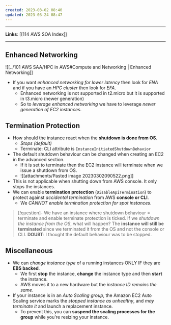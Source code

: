 ```yaml
---
created: 2023-03-02 08:40
updated: 2023-03-24 08:47
---
```

---
**Links**: [[114 AWS SOA Index]]

---
## Enhanced Networking
![[../101 AWS SAA/HPC in AWS#Compute and Networking | Enhanced Networking]]
- If you want *enhanced networking for lower latency* then look for *ENA*  and if you have an *HPC cluster* then look for *EFA*. 
	- Enhanced networking is not supported in t2.micro but it is supported in t3.micro (newer generation)
	- So to *leverage enhanced networking* we have to leverage *newer generation of EC2 instances*.

## Termination Protection
- How should the instance react when the **shutdown is done from OS**.
	- *Stops (default)*
	- Terminate: CLI attribute is `InstanceInitiatedShutdownBehavior`
- The default shutdown behaviour can be changed when creating an EC2 in the advanced section.
	- If it is set to terminate then the EC2 instance will terminate when we issue a shutdown from OS.
	- ![[attachments/Pasted image 20230302090522.png]]
- This is not applicable when shutting down from AWS console. It only stops the instances.
- We can enable **termination protection** (`DisableApiTermination`) to protect against *accidental termination* from AWS **console or CLI**.
	- We *CANNOT enable termination protection for spot instances*.

> [!question]- We have an instance where shutdown behaviour = terminate and enable terminate protection is ticked. If we *shutdown the instance from the OS*, what will happen?
> The **instance will still be terminated** since we terminated it from the OS and not the console or CLI.
> **DOUBT**: I thought the default behaviour was to be stopped.

## Miscellaneous
- We can *change instance type* of a running instances ONLY IF they are **EBS backed**.
	- We first **stop** the instance, **change** the instance type and then **start** the instance.
	- AWS moves it to a new hardware but the *instance ID remains the same*.
- If your instance is in an *Auto Scaling group*, the Amazon EC2 Auto Scaling service marks the *stopped instance as unhealthy*, and *may terminate it* and launch a replacement instance.
	- To prevent this, you can **suspend the scaling processes for the group** while you're resizing your instance.

